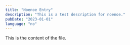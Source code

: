 ```yaml
---
title: "Noenoe Entry"
description: "This is a test description for noenoe."
pubDate: "2023-01-01"
language: "no"
---
```


This is the content of the file.
